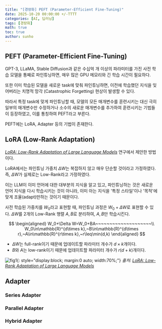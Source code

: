 ```yaml
---
title: "[경량화] PEFT (Parameter-Efficient Fine-Tuning)"
date: 2025-10-20 00:00:00 +/-TTTT
categories: [AI, 딥러닝]
tags: [경량화]
math: true
toc: true
author: sunho
---
```


## PEFT (Parameter-Efficient Fine-Tuning)

GPT-3, LLaMA, Stable Diffusion과 같은 수십억 개 이상의 파라미터를 가진  사전 학습 모델을 통째로 파인튜닝하면, 매우 많은 GPU 메모리와 긴 학습 시간이 필요하다.

또한 이미 학습된 모델을 새로운 task에 맞춰 파인튜닝하면, 이전에 학습했던 지식을 잊어버리는 치명적 망각 (Catastrophic Forgetting) 현상이 발생할 수 있다.

따라서 특정 task에 맞게 파인튜닝할 때, 모델의 모든 매개변수를 훈련시키는 대신 극히 일부의 매개변수만 수정하거나 소수의 새로운 매개변수를 추가하여 훈련시키는 기법들이 등장하였고, 이를 통칭하여 PEFT라고 부른다.

PEFT에는 LoRA, Adapter 등의 기법이 존재한다.

## LoRA (Low-Rank Adaptation)

[*LoRA: Low-Rank Adaptation of Large Language Models*](https://arxiv.org/abs/2106.09685) 연구에서 제안한 방법이다.

LoRA에서는 파인튜닝 가중치 $\Delta W$는 복잡하지 않고 매우 단순할 것이라고 가정하였다. 즉, $\Delta W$가 실제로는 Low-Rank라고 가정하였다.

이는 LLM이 이미 언어에 대한 대부분의 지식을 알고 있고, 파인튜닝하는 것은 새로운 언어 지식을 다시 학습시키는 것이 아니라, 이미 아는 지식을 '특정 스타일'이나 '목적'에 맞게 조율(adapt)만하는 것이기 때문이다.

사전 학습된 가중치를 $W_0$라고 표현할 때, 파인튜닝 과정은 $W_0+\Delta W$로 표현할 수 있다. $\Delta W$를 2개의 Low-Rank 행렬 $A,B$로 분리하여, $A,B$만 학습시킨다.

$$
\begin{aligned}
W_0+\Delta W=W_0+BA~~~~~~~~~~~~~~~~~~~~\\
W_0\in\mathbb{R}^{d\times k},~B\in\mathbb{R}^{d\times r},~A\in\mathbb{R}^{r\times k},~r\leq\min(d,k)
\end{aligned}
$$

- $\Delta W$는 full-rank이기 때문에 업데이트할 파라미터 개수가 $d\times k$개이다.
- $B$와 $A$는 low-rank이기 때문에 업데이트할 파라미터 개수가 $r(d+k)$개이다.

![fig1](dl/lightweight/1-1.png){: style="display:block; margin:0 auto; width:70%;"}
_출처: [LoRA: Low-Rank Adaptation of Large Language Models](https://arxiv.org/abs/2106.09685)_

## Adapter

### Series Adapter

### Parallel Adapter

### Hybrid Adapter


